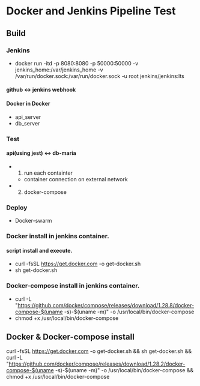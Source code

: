 # Docker and Jenkins Pipeline Test

## Build

### Jenkins

- docker run -itd -p 8080:8080 -p 50000:50000 -v jenkins_home:/var/jenkins_home -v /var/run/docker.sock:/var/run/docker.sock -u root jenkins/jenkins:lts

#### github <-> jenkins webhook

#### Docker in Docker

- api_server
- db_server

### Test

#### api(using jest) <-> db-maria

- 1. run each containter
  - container connection on external network
- 2. docker-compose

### Deploy

- Docker-swarm

### Docker install in jenkins container.

#### script install and execute.

- curl -fsSL https://get.docker.com -o get-docker.sh
- sh get-docker.sh

### Docker-compose install in jenkins container.

- curl -L "https://github.com/docker/compose/releases/download/1.28.8/docker-compose-$(uname -s)-$(uname -m)" -o /usr/local/bin/docker-compose
- chmod +x /usr/local/bin/docker-compose

## Docker & Docker-compose install

curl -fsSL https://get.docker.com -o get-docker.sh && sh get-docker.sh && curl -L "https://github.com/docker/compose/releases/download/1.28.2/docker-compose-$(uname -s)-$(uname -m)" -o /usr/local/bin/docker-compose && chmod +x /usr/local/bin/docker-compose

